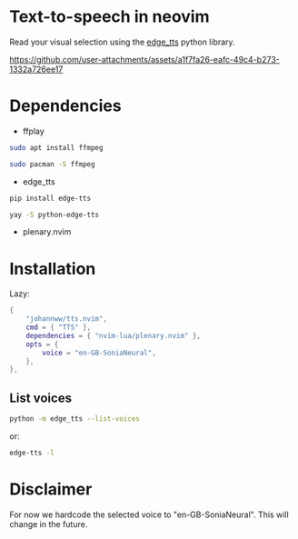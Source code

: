 # Text-to-speech in neovim

Read your visual selection using the [edge_tts](https://github.com/rany2/edge-tts) python library.


https://github.com/user-attachments/assets/a1f7fa26-eafc-49c4-b273-1332a726ee17

# Dependencies

- ffplay
```bash
sudo apt install ffmpeg
```
```bash
sudo pacman -S ffmpeg
```
- edge_tts
```bash
pip install edge-tts
```
```bash
yay -S python-edge-tts
```
- plenary.nvim

# Installation

Lazy:

```lua
{
    "johannww/tts.nvim",
    cmd = { "TTS" },
    dependencies = { "nvim-lua/plenary.nvim" },
    opts = {
        voice = "en-GB-SoniaNeural",
    },
},

```

## List voices

```bash
python -m edge_tts --list-voices
```

or:

```bash
edge-tts -l
```

# Disclaimer

For now we hardcode the selected voice to "en-GB-SoniaNeural". This will change in the future.
